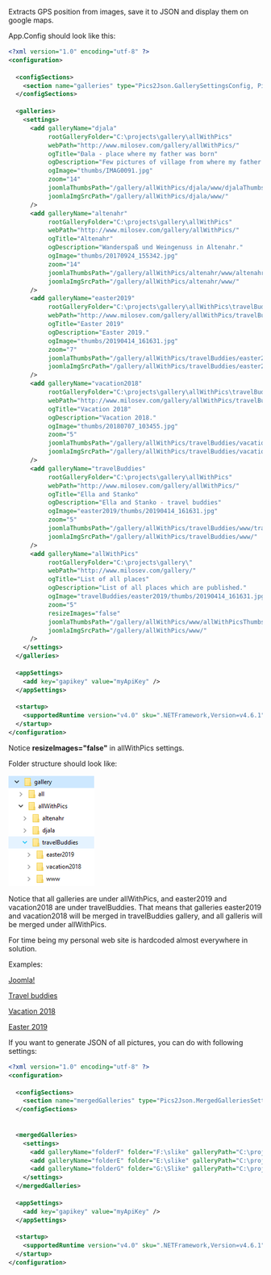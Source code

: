 Extracts GPS position from images, save it to JSON and display them on google maps.

App.Config should look like this:

```xml
<?xml version="1.0" encoding="utf-8" ?>
<configuration>

  <configSections>
    <section name="galleries" type="Pics2Json.GallerySettingsConfig, Pics2Json"></section>
  </configSections>

  <galleries>
    <settings>
      <add galleryName="djala"
           rootGalleryFolder="C:\projects\gallery\allWithPics"
           webPath="http://www.milosev.com/gallery/allWithPics/"
           ogTitle="Đala - place where my father was born"
           ogDescription="Few pictures of village from where my father came."
           ogImage="thumbs/IMAG0091.jpg"
           zoom="14"
           joomlaThumbsPath="/gallery/allWithPics/djala/www/djalaThumbs.json"
           joomlaImgSrcPath="/gallery/allWithPics/djala/www/"
      />
      <add galleryName="altenahr"
           rootGalleryFolder="C:\projects\gallery\allWithPics"
           webPath="http://www.milosev.com/gallery/allWithPics/"
           ogTitle="Altenahr"
           ogDescription="Wanderspaß und Weingenuss in Altenahr."
           ogImage="thumbs/20170924_155342.jpg"
           zoom="14"
           joomlaThumbsPath="/gallery/allWithPics/altenahr/www/altenahrThumbs.json"
           joomlaImgSrcPath="/gallery/allWithPics/altenahr/www/"
      />
      <add galleryName="easter2019"
           rootGalleryFolder="C:\projects\gallery\allWithPics\travelBuddies"
           webPath="http://www.milosev.com/gallery/allWithPics/travelBuddies/"
           ogTitle="Easter 2019"
           ogDescription="Easter 2019."
           ogImage="thumbs/20190414_161631.jpg"
           zoom="7"
           joomlaThumbsPath="/gallery/allWithPics/travelBuddies/easter2019/www/easter2019Thumbs.json"
           joomlaImgSrcPath="/gallery/allWithPics/travelBuddies/easter2019/www/"
      />
      <add galleryName="vacation2018"
           rootGalleryFolder="C:\projects\gallery\allWithPics\travelBuddies"
           webPath="http://www.milosev.com/gallery/allWithPics/travelBuddies/"
           ogTitle="Vacation 2018"
           ogDescription="Vacation 2018."
           ogImage="thumbs/20180707_103455.jpg"
           zoom="5"
           joomlaThumbsPath="/gallery/allWithPics/travelBuddies/vacation2018/www/vacation2018Thumbs.json"
           joomlaImgSrcPath="/gallery/allWithPics/travelBuddies/vacation2018/www/"
      />      
      <add galleryName="travelBuddies"
           rootGalleryFolder="C:\projects\gallery\allWithPics"
           webPath="http://www.milosev.com/gallery/allWithPics/"
           ogTitle="Ella and Stanko"
           ogDescription="Ella and Stanko - travel buddies"
           ogImage="easter2019/thumbs/20190414_161631.jpg"
           zoom="5"
           joomlaThumbsPath="/gallery/allWithPics/travelBuddies/www/travelBuddiesThumbs.json"
           joomlaImgSrcPath="/gallery/allWithPics/travelBuddies/www/"
      />
      <add galleryName="allWithPics"
           rootGalleryFolder="C:\projects\gallery\"
           webPath="http://www.milosev.com/gallery/"
           ogTitle="List of all places"
           ogDescription="List of all places which are published."
           ogImage="travelBuddies/easter2019/thumbs/20190414_161631.jpg"
           zoom="5"
		   resizeImages="false"
           joomlaThumbsPath="/gallery/allWithPics/www/allWithPicsThumbs.json"
           joomlaImgSrcPath="/gallery/allWithPics/www/"
      />
    </settings>
  </galleries>

  <appSettings>
    <add key="gapikey" value="myApiKey" />
  </appSettings>

  <startup>
    <supportedRuntime version="v4.0" sku=".NETFramework,Version=v4.6.1" />
  </startup>
</configuration>
```

Notice **resizeImages="false"** in allWithPics settings.

Folder structure should look like:

![alt text](https://github.com/stanko75/Pics2gMaps/blob/master/folderStructure.png "Folder structure")


Notice that all galleries are under allWithPics, and easter2019 and vacation2018 are under travelBuddies. That means that galleries easter2019 and vacation2018 will be merged in travelBuddies gallery, and all galleris will be merged under allWithPics.

For time being my personal web site is hardcoded almost everywhere in solution.

Examples: 

[Joomla!](http://milosev.com/2015-01-23-20-08-55/gallery)

[Travel buddies](http://milosev.com/gallery/allWithPics/travelBuddies/www/index.html)

[Vacation 2018](http://milosev.com/gallery/allWithPics/travelBuddies/vacation2018/www/index.html)

[Easter 2019](http://milosev.com/2015-01-23-20-08-55/gallery/523-easter-2019.html)

If you want to generate JSON of all pictures, you can do with following settings:

```xml
<?xml version="1.0" encoding="utf-8" ?>
<configuration>

  <configSections>
    <section name="mergedGalleries" type="Pics2Json.MergedGalleriesSettingsConfig, Pics2Json"></section>
  </configSections>

 
  <mergedGalleries>
    <settings>
      <add galleryName="folderF" folder="F:\slike" galleryPath="C:\projects\gallery\folderF" />
      <add galleryName="folderE" folder="E:\slike" galleryPath="C:\projects\gallery\folderE" />
      <add galleryName="folderG" folder="G:\Slike" galleryPath="C:\projects\gallery\folderG" />
    </settings>
  </mergedGalleries>

  <appSettings>
    <add key="gapikey" value="myApiKey" />
  </appSettings>

  <startup>
    <supportedRuntime version="v4.0" sku=".NETFramework,Version=v4.6.1" />
  </startup>
</configuration>
```
